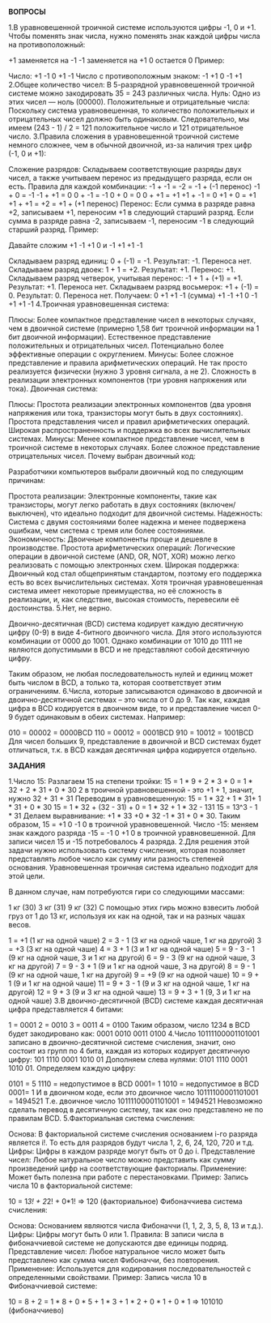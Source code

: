 **ВОПРОСЫ**

1.В уравновешенной троичной системе используются цифры -1, 0 и +1. Чтобы поменять знак числа, нужно поменять знак каждой цифры числа на противоположный:

+1 заменяется на -1
-1 заменяется на +1
0 остается 0
Пример:

Число: +1 -1 0 +1 -1
Число с противоположным знаком: -1 +1 0 -1 +1
2.Общее количество чисел: В 5-разрядной уравновешенной троичной системе можно закодировать 35 = 243 различных числа.
Нуль: Одно из этих чисел — ноль (00000).
Положительные и отрицательные числа: Поскольку система уравновешенная, то количество положительных и отрицательных чисел должно быть одинаковым. Следовательно, мы имеем (243 - 1) / 2 = 121 положительное число и 121 отрицательное число.
3.Правила сложения в уравновешенной троичной системе немного сложнее, чем в обычной двоичной, из-за наличия трех цифр (-1, 0 и +1):

Сложение разрядов: Складываем соответствующие разряды двух чисел, а также учитываем перенос из предыдущего разряда, если он есть.
Правила для каждой комбинации:
-1 + -1 = -2 = -1 + (-1 перенос)
-1 + 0 = -1
-1 + +1 = 0
0 + -1 = -1
0 + 0 = 0
0 + +1 = +1
+1 + -1 = 0
+1 + 0 = +1
+1 + +1 = +2 = +1 + (+1 перенос)
Перенос: Если сумма в разряде равна +2, записываем +1, переносим +1 в следующий старший разряд. Если сумма в разряде равна -2, записываем -1, переносим -1 в следующий старший разряд.
Пример:

Давайте сложим +1 -1 +1 0 и -1 +1 +1 -1

Складываем разряд единиц: 0 + (-1) = -1. Результат: -1. Переноса нет.
Складываем разряд двоек: 1 + 1 = +2. Результат: +1. Перенос: +1.
Складываем разряд четверок, учитывая перенос: -1 + 1 + (+1) = +1. Результат: +1. Переноса нет.
Складываем разряд восьмерок: +1 + (-1) = 0. Результат: 0. Переноса нет.
Получаем: 0 +1 +1 -1 (сумма) +1 -1 +1 0 -1 +1 +1 -1
4.Троичная уравновешенная система:

Плюсы:
Более компактное представление чисел в некоторых случаях, чем в двоичной системе (примерно 1,58 бит троичной информации на 1 бит двоичной информации).
Естественное представление положительных и отрицательных чисел.
Потенциально более эффективные операции с округлением.
Минусы:
Более сложное представление и правила арифметических операций.
Не так просто реализуется физически (нужно 3 уровня сигнала, а не 2).
Сложность в реализации электронных компонентов (три уровня напряжения или тока).
Двоичная система:

Плюсы:
Простота реализации электронных компонентов (два уровня напряжения или тока, транзисторы могут быть в двух состояниях).
Простота представления чисел и правил арифметических операций.
Широкая распространенность и поддержка во всех вычислительных системах.
Минусы:
Менее компактное представление чисел, чем в троичной системе в некоторых случаях.
Более сложное представление отрицательных чисел.
Почему выбран двоичный код:

Разработчики компьютеров выбрали двоичный код по следующим причинам:

Простота реализации: Электронные компоненты, такие как транзисторы, могут легко работать в двух состояниях (включен/выключен), что идеально подходит для двоичной системы.
Надежность: Система с двумя состояниями более надежна и менее подвержена ошибкам, чем система с тремя или более состояниями.
Экономичность: Двоичные компоненты проще и дешевле в производстве.
Простота арифметических операций: Логические операции в двоичной системе (AND, OR, NOT, XOR) можно легко реализовать с помощью электронных схем.
Широкая поддержка: Двоичный код стал общепринятым стандартом, поэтому его поддержка есть во всех вычислительных системах.
Хотя троичная уравновешенная система имеет некоторые преимущества, но её сложность в реализации, и, как следствие, высокая стоимость, перевесили её достоинства.
5.Нет, не верно.

Двоично-десятичная (BCD) система кодирует каждую десятичную цифру (0-9) в виде 4-битного двоичного числа. Для этого используются комбинации от 0000 до 1001. Однако комбинации от 1010 до 1111 не являются допустимыми в BCD и не представляют собой десятичную цифру.

Таким образом, не любая последовательность нулей и единиц может быть числом в BCD, а только та, которая соответствует этим ограничениям.
6.Числа, которые записываются одинаково в двоичной и двоично-десятичной системах – это числа от 0 до 9. Так как, каждая цифра в BCD кодируется в двоичном виде, то и представление чисел 0-9 будет одинаковым в обеих системах. Например:

010 = 00002 = 0000BCD
110 = 00012 = 0001BCD
910 = 10012 = 1001BCD
Для чисел больших 9, представление в двоичной и BCD системах будет отличаться, т.к. в BCD каждая десятичная цифра кодируется отдельно.

**ЗАДАНИЯ**

1.Число 15:
Разлагаем 15 на степени тройки: 15 = 1 * 9 + 2 * 3 + 0 = 1 * 32 + 2 * 31 + 0 * 30
2 в троичной уравновешенной - это +1 + 1, значит, нужно 32 + 31 + 31
Переводим в уравновешенную: 15 = 1 * 32 + 1 * 31+ 1 * 31 + 0 * 30 15 = 1 * 32 + (32 - 31) + 0 = 1 * 32 + 1 * 32 - 131 15 = 13^3 - 1 * 31
Делаем выравнивание: +1 * 33 +0 * 32 -1 * 31 + 0 * 30.
Таким образом, 15 = +1 0 -1 0 в троичной уравновешенной.
Число -15: меняем знак каждого разряда -15 = -1 0 +1 0 в троичной уравновешенной.
Для записи чисел 15 и -15 потребовалось 4 разряда.
2.Для решения этой задачи нужно использовать систему счисления, которая позволяет представлять любое число как сумму или разность степеней основания. Уравновешенная троичная система идеально подходит для этой цели.

В данном случае, нам потребуются гири со следующими массами:

1 кг (30)
3 кг (31)
9 кг (32)
С помощью этих гирь можно взвесить любой груз от 1 до 13 кг, используя их как на одной, так и на разных чашах весов.

1 = +1 (1 кг на одной чаше)
2 = 3 - 1 (3 кг на одной чаше, 1 кг на другой)
3 = +3 (3 кг на одной чаше)
4 = 3 + 1 (3 и 1 кг на одной чаше)
5 = 9 - 3 - 1 (9 кг на одной чаше, 3 и 1 кг на другой)
6 = 9 - 3 (9 кг на одной чаше, 3 кг на другой)
7 = 9 - 3 + 1 (9 и 1 кг на одной чаше, 3 на другой)
8 = 9 - 1 (9 кг на одной чаше, 1 кг на другой)
9 = +9 (9 кг на одной чаше)
10 = 9 + 1 (9 и 1 кг на одной чаше)
11 = 9 + 3 - 1 (9 и 3 кг на одной чаше, 1 кг на другой)
12 = 9 + 3 (9 и 3 кг на одной чаше)
13 = 9 + 3 + 1 (9, 3 и 1 кг на одной чаше)
3.В двоично-десятичной (BCD) системе каждая десятичная цифра представляется 4 битами:

1 = 0001
2 = 0010
3 = 0011
4 = 0100
Таким образом, число 1234 в BCD будет закодировано как: 0001 0010 0011 0100
4.Число 10111100001101001 записано в двоично-десятичной системе счисления, значит, оно состоит из групп по 4 бита, каждая из которых кодирует десятичную цифру: 101 1110 0001 1010 01 Дополняем слева нулями: 0101 1110 0001 1010 01. Определяем каждую цифру:

0101 = 5
1110 = недопустимое в BCD
0001= 1
1010 = недопустимое в BCD
0001= 1 И в двоичном коде, если это двоичное число 10111100001101001 = 1494521 Т.е. двоичное число 10111100001101001 = 1494521 Невозможно сделать перевод в десятичную систему, так как оно представлено не по правилам BCD.
5.Факториальная система счисления:

Основа: В факториальной системе счисления основанием i-го разряда является i!. То есть для разрядов будут числа 1, 2, 6, 24, 120, 720 и т.д.
Цифры: Цифры в каждом разряде могут быть от 0 до i.
Представление чисел: Любое натуральное число можно представить как сумму произведений цифр на соответствующие факториалы.
Применение: Может быть полезна при работе с перестановками.
Пример: Запись числа 10 в факториальной системе:

10 = 1*3! + 2*2! + 0*1! => 120 (факториальное)
Фибоначчиева система счисления:

Основа: Основанием являются числа Фибоначчи (1, 1, 2, 3, 5, 8, 13 и т.д.).
Цифры: Цифры могут быть 0 или 1.
Правила: В записи числа в фибоначчиевой системе не допускаются две единицы подряд.
Представление чисел: Любое натуральное число может быть представлено как сумма чисел Фибоначчи, без повторения.
Применение: Используется для кодирования последовательностей с определенными свойствами.
Пример: Запись числа 10 в Фибоначчиевой системе:

10 = 8 + 2 = 1 * 8 + 0 * 5 + 1 * 3 + 1 * 2 + 0 * 1 + 0 * 1 => 101010 (фибоначчиево)